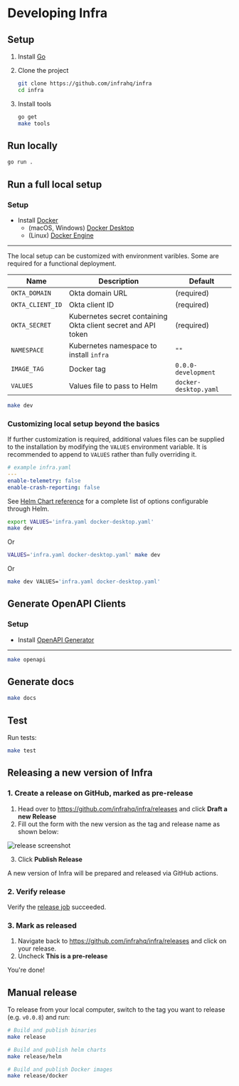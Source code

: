 # Developing Infra

## Setup

1. Install [Go](https://golang.org/doc/install)
1. Clone the project

    ```bash
    git clone https://github.com/infrahq/infra
    cd infra
    ```

1. Install tools

    ```bash
    go get
    make tools
    ```

## Run locally

```bash
go run .
```

## Run a full local setup

### Setup

* Install [Docker](https://docker.com/)
  * (macOS, Windows) [Docker Desktop](https://www.docker.com/products/docker-desktop)
  * (Linux) [Docker Engine](https://docs.docker.com/engine/install)

---

The local setup can be customized with environment varibles. Some are required for a functional deployment.

| Name             | Description                                                   | Default               |
|------------------|---------------------------------------------------------------|-----------------------|
| `OKTA_DOMAIN`    | Okta domain URL                                               | (required)            |
| `OKTA_CLIENT_ID` | Okta client ID                                                | (required)            |
| `OKTA_SECRET`    | Kubernetes secret containing Okta client secret and API token | (required)            |
| `NAMESPACE`      | Kubernetes namespace to install `infra`                       | `""`                  |
| `IMAGE_TAG`      | Docker tag                                                    | `0.0.0-development`   |
| `VALUES`         | Values file to pass to Helm                                   | `docker-desktop.yaml` |

```bash
make dev
```

### Customizing local setup beyond the basics

If further customization is required, additional values files can be supplied to the installation by modifying the `VALUES` environment variable. It is recommended to append to `VALUES` rather than fully overriding it.

```yaml
# example infra.yaml
---
enable-telemetry: false
enable-crash-reporting: false
```

See [Helm Chart reference](./helm.md) for a complete list of options configurable through Helm.

```bash
export VALUES='infra.yaml docker-desktop.yaml'
make dev
```

Or

```bash
VALUES='infra.yaml docker-desktop.yaml' make dev
```

Or

```bash
make dev VALUES='infra.yaml docker-desktop.yaml'
```

## Generate OpenAPI Clients

### Setup

* Install [OpenAPI Generator](https://openapi-generator.tech/docs/installation)

---

```bash
make openapi
```

## Generate docs

```bash
make docs
```

## Test

Run tests:

```bash
make test
```

## Releasing a new version of Infra

### 1. Create a release on GitHub, marked as pre-release

1. Head over to https://github.com/infrahq/infra/releases and click **Draft a new Release**
2. Fill out the form with the new version as the tag and release name as shown below:

![release screenshot](https://user-images.githubusercontent.com/5853428/137145290-7edef0ce-658b-4b78-b76c-663490ce547a.png)


3. Click **Publish Release**

A new version of Infra will be prepared and released via GitHub actions.

### 2. Verify release

Verify the [release job](https://github.com/infrahq/infra/actions/workflows/release.yml) succeeded.

### 3. Mark as released

1. Navigate back to https://github.com/infrahq/infra/releases and click on your release.
2. Uncheck **This is a pre-release**

You're done!

## Manual release

To release from your local computer, switch to the tag you want to release (e.g. `v0.0.8`) and run:

```bash
# Build and publish binaries
make release

# Build and publish helm charts
make release/helm

# Build and publish Docker images
make release/docker
```
